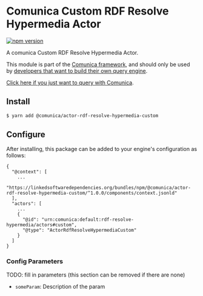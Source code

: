 # Comunica Custom RDF Resolve Hypermedia Actor

[![npm version](https://badge.fury.io/js/%40comunica%2Factor-rdf-resolve-hypermedia-custom.svg)](https://www.npmjs.com/package/@comunica/actor-rdf-resolve-hypermedia-custom)

A comunica Custom RDF Resolve Hypermedia Actor.

This module is part of the [Comunica framework](https://github.com/comunica/comunica),
and should only be used by [developers that want to build their own query engine](https://comunica.dev/docs/modify/).

[Click here if you just want to query with Comunica](https://comunica.dev/docs/query/).

## Install

```bash
$ yarn add @comunica/actor-rdf-resolve-hypermedia-custom
```

## Configure

After installing, this package can be added to your engine's configuration as follows:
```text
{
  "@context": [
    ...
    "https://linkedsoftwaredependencies.org/bundles/npm/@comunica/actor-rdf-resolve-hypermedia-custom/^1.0.0/components/context.jsonld"  
  ],
  "actors": [
    ...
    {
      "@id": "urn:comunica:default:rdf-resolve-hypermedia/actors#custom",
      "@type": "ActorRdfResolveHypermediaCustom"
    }
  ]
}
```

### Config Parameters

TODO: fill in parameters (this section can be removed if there are none)

* `someParam`: Description of the param
